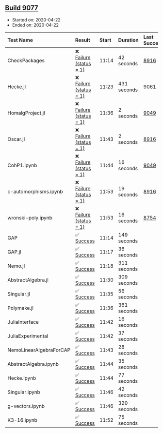 ## [Build 9077](https://oscarci.mathematik.uni-kl.de/job/oscar/9077/)

* Started on: 2020-04-22
* Ended on: 2020-04-22

| Test Name    | Result | Start | Duration | Last Success | First Failure |
|:-------------|:-------|:------|:---------|:-------------|:--------------|
| CheckPackages | ❌ [Failure (status = 1)](https://oscarci.mathematik.uni-kl.de/job/oscar/9077/artifact/logs/build-9077/CheckPackages.log) | 11:14 | 42 seconds | [8916](https://oscarci.mathematik.uni-kl.de/job/oscar/8916/) | [8920](https://oscarci.mathematik.uni-kl.de/job/oscar/8920/) |
| Hecke.jl | ❌ [Failure (status = 1)](https://oscarci.mathematik.uni-kl.de/job/oscar/9077/artifact/logs/build-9077/Hecke.jl.log) | 11:23 | 431 seconds | [9061](https://oscarci.mathematik.uni-kl.de/job/oscar/9061/) | [9062](https://oscarci.mathematik.uni-kl.de/job/oscar/9062/) |
| HomalgProject.jl | ❌ [Failure (status = 1)](https://oscarci.mathematik.uni-kl.de/job/oscar/9077/artifact/logs/build-9077/HomalgProject.jl.log) | 11:36 | 2 seconds | [9049](https://oscarci.mathematik.uni-kl.de/job/oscar/9049/) | [9050](https://oscarci.mathematik.uni-kl.de/job/oscar/9050/) |
| Oscar.jl | ❌ [Failure (status = 1)](https://oscarci.mathematik.uni-kl.de/job/oscar/9077/artifact/logs/build-9077/Oscar.jl.log) | 11:43 | 2 seconds | [8916](https://oscarci.mathematik.uni-kl.de/job/oscar/8916/) | [8920](https://oscarci.mathematik.uni-kl.de/job/oscar/8920/) |
| CohP1.ipynb | ❌ [Failure (status = 1)](https://oscarci.mathematik.uni-kl.de/job/oscar/9077/artifact/logs/build-9077/CohP1.ipynb.log) | 11:44 | 16 seconds | [9049](https://oscarci.mathematik.uni-kl.de/job/oscar/9049/) | [9050](https://oscarci.mathematik.uni-kl.de/job/oscar/9050/) |
| c-automorphisms.ipynb | ❌ [Failure (status = 1)](https://oscarci.mathematik.uni-kl.de/job/oscar/9077/artifact/logs/build-9077/c-automorphisms.ipynb.log) | 11:53 | 19 seconds | [8916](https://oscarci.mathematik.uni-kl.de/job/oscar/8916/) | [8920](https://oscarci.mathematik.uni-kl.de/job/oscar/8920/) |
| wronski-poly.ipynb | ❌ [Failure (status = 1)](https://oscarci.mathematik.uni-kl.de/job/oscar/9077/artifact/logs/build-9077/wronski-poly.ipynb.log) | 11:53 | 16 seconds | [8754](https://oscarci.mathematik.uni-kl.de/job/oscar/8754/) | [8755](https://oscarci.mathematik.uni-kl.de/job/oscar/8755/) |
| GAP | ✅ [Success](https://oscarci.mathematik.uni-kl.de/job/oscar/9077/artifact/logs/build-9077/GAP.log) | 11:14 | 149 seconds |  |  |
| GAP.jl | ✅ [Success](https://oscarci.mathematik.uni-kl.de/job/oscar/9077/artifact/logs/build-9077/GAP.jl.log) | 11:17 | 36 seconds |  |  |
| Nemo.jl | ✅ [Success](https://oscarci.mathematik.uni-kl.de/job/oscar/9077/artifact/logs/build-9077/Nemo.jl.log) | 11:18 | 311 seconds |  |  |
| AbstractAlgebra.jl | ✅ [Success](https://oscarci.mathematik.uni-kl.de/job/oscar/9077/artifact/logs/build-9077/AbstractAlgebra.jl.log) | 11:30 | 309 seconds |  |  |
| Singular.jl | ✅ [Success](https://oscarci.mathematik.uni-kl.de/job/oscar/9077/artifact/logs/build-9077/Singular.jl.log) | 11:35 | 56 seconds |  |  |
| Polymake.jl | ✅ [Success](https://oscarci.mathematik.uni-kl.de/job/oscar/9077/artifact/logs/build-9077/Polymake.jl.log) | 11:36 | 361 seconds |  |  |
| JuliaInterface | ✅ [Success](https://oscarci.mathematik.uni-kl.de/job/oscar/9077/artifact/logs/build-9077/JuliaInterface.log) | 11:42 | 16 seconds |  |  |
| JuliaExperimental | ✅ [Success](https://oscarci.mathematik.uni-kl.de/job/oscar/9077/artifact/logs/build-9077/JuliaExperimental.log) | 11:42 | 37 seconds |  |  |
| NemoLinearAlgebraForCAP | ✅ [Success](https://oscarci.mathematik.uni-kl.de/job/oscar/9077/artifact/logs/build-9077/NemoLinearAlgebraForCAP.log) | 11:43 | 28 seconds |  |  |
| AbstractAlgebra.ipynb | ✅ [Success](https://oscarci.mathematik.uni-kl.de/job/oscar/9077/artifact/logs/build-9077/AbstractAlgebra.ipynb.log) | 11:44 | 35 seconds |  |  |
| Hecke.ipynb | ✅ [Success](https://oscarci.mathematik.uni-kl.de/job/oscar/9077/artifact/logs/build-9077/Hecke.ipynb.log) | 11:44 | 77 seconds |  |  |
| Singular.ipynb | ✅ [Success](https://oscarci.mathematik.uni-kl.de/job/oscar/9077/artifact/logs/build-9077/Singular.ipynb.log) | 11:46 | 42 seconds |  |  |
| g-vectors.ipynb | ✅ [Success](https://oscarci.mathematik.uni-kl.de/job/oscar/9077/artifact/logs/build-9077/g-vectors.ipynb.log) | 11:46 | 320 seconds |  |  |
| K3-16.ipynb | ✅ [Success](https://oscarci.mathematik.uni-kl.de/job/oscar/9077/artifact/logs/build-9077/K3-16.ipynb.log) | 11:52 | 75 seconds |  |  |
